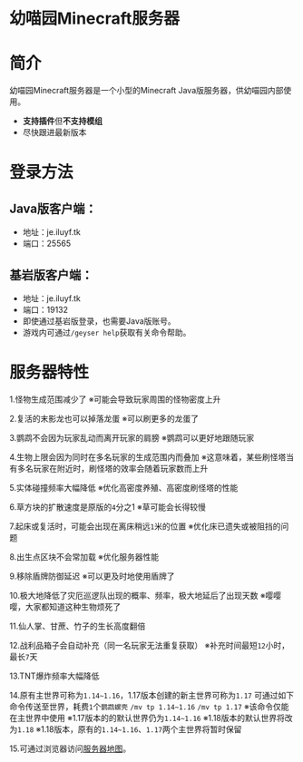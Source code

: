 幼喵园Minecraft服务器
=
# 简介
幼喵园Minecraft服务器是一个小型的Minecraft Java版服务器，供幼喵园内部使用。
* **支持插件**但**不支持模组**
* 尽快跟进最新版本
# 登录方法
## Java版客户端：
* 地址：je.iluyf.tk
* 端口：25565
## 基岩版客户端：
* 地址：je.iluyf.tk
* 端口：19132
* 即使通过基岩版登录，也需要Java版账号。
* 游戏内可通过`/geyser help`获取有关命令帮助。
# 服务器特性
1.怪物生成范围减少了
※可能会导致玩家周围的怪物密度上升

2.复活的末影龙也可以掉落龙蛋
※可以刷更多的龙蛋了

3.鹦鹉不会因为玩家乱动而离开玩家的肩膀
※鹦鹉可以更好地跟随玩家

4.生物上限会因为同时在多名玩家的生成范围内而叠加
※这意味着，某些刷怪塔当有多名玩家在附近时，刷怪塔的效率会随着玩家数而上升

5.实体碰撞频率大幅降低
※优化高密度养殖、高密度刷怪塔的性能

6.草方块的扩散速度是原版的`4`分之1
※草可能会长得较慢

7.起床或复活时，可能会出现在离床稍远`1`米的位置
※优化床已遗失或被阻挡的问题

8.出生点区块不会常加载
※优化服务器性能

9.移除盾牌防御延迟
※可以更及时地使用盾牌了

10.极大地降低了灾厄巡逻队出现的概率、频率，极大地延后了出现天数
※嘤嘤嘤，大家都知道这种生物烦死了

11.仙人掌、甘蔗、竹子的生长高度翻倍

12.战利品箱子会自动补充（同一名玩家无法重复获取）
※补充时间最短`12`小时，最长`7`天

13.TNT爆炸频率大幅降低

14.原有主世界可称为`1.14~1.16`，1.17版本创建的新主世界可称为`1.17`
可通过如下命令传送至世界，耗费`1`个`鹦鹉螺壳`
`/mv tp 1.14~1.16`
`/mv tp 1.17`
※该命令仅能在主世界中使用
※1.17版本的的默认世界仍为`1.14~1.16`
※1.18版本的默认世界将改为`1.18`
※1.18版本，原有的`1.14~1.16`、`1.17`两个主世界将暂时保留

15.可通过浏览器访问[服务器地图](je.iluyf.tk:25564)。
